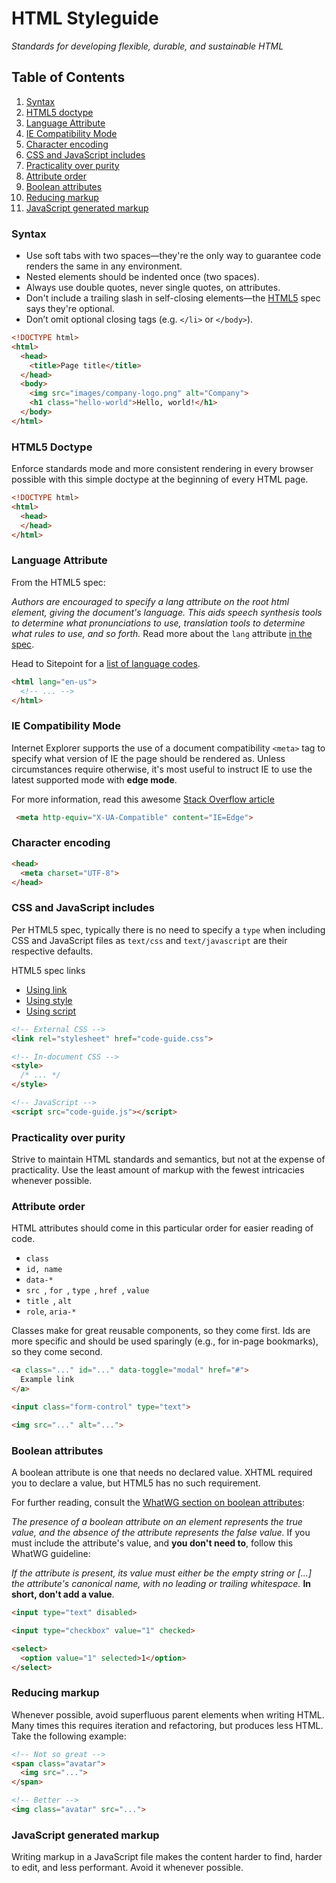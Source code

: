 # HTML Styleguide

*Standards for developing flexible, durable, and sustainable HTML* 

## Table of Contents

  1. [Syntax](#syntax)
  1. [HTML5 doctype](#html5-doctype)
  1. [Language Attribute](#language-attribute)
  1. [IE Compatibility Mode](#ie-compatibility-mode)
  1. [Character encoding](#character-encoding)
  1. [CSS and JavaScript includes](#css-and-javascript-includes)
  1. [Practicality over purity](#practicality-over-purity)
  1. [Attribute order](#attribute-order)
  1. [Boolean attributes](#boolean-attributes)
  1. [Reducing markup](#reducing-markup)
  1. [JavaScript generated markup](#javascript-generated-markup)


### Syntax

* Use soft tabs with two spaces—they're the only way to guarantee code renders the same in any environment.
* Nested elements should be indented once (two spaces).
* Always use double quotes, never single quotes, on attributes.
* Don't include a trailing slash in self-closing elements—the [HTML5](https://dev.w3.org/html5/spec-author-view/syntax.html#syntax-start-tag) spec says they're optional.
* Don’t omit optional closing tags (e.g. ```</li>``` or ```</body>```).

```html
<!DOCTYPE html>
<html>
  <head>
    <title>Page title</title>
  </head>
  <body>
    <img src="images/company-logo.png" alt="Company">
    <h1 class="hello-world">Hello, world!</h1>
  </body>
</html>
```
### HTML5 Doctype
Enforce standards mode and more consistent rendering in every browser possible with this simple doctype at the beginning of every HTML page.

```html
<!DOCTYPE html>
<html>
  <head>
  </head>
</html>
```
### Language Attribute
From the HTML5 spec:

*Authors are encouraged to specify a lang attribute on the root html element, giving the document's language. This aids speech synthesis tools to determine what pronunciations to use, translation tools to determine what rules to use, and so forth.*
Read more about the ```lang``` attribute [in the spec](http://w3c.github.io/html/semantics.html#the-html-element).

Head to Sitepoint for a [list of language codes](http://www.sitepoint.com/web-foundations/iso-2-letter-language-codes/).

```html
<html lang="en-us">
  <!-- ... -->
</html>
```

### IE Compatibility Mode
Internet Explorer supports the use of a document compatibility ```<meta>``` tag to specify what version of IE the page should be rendered as. Unless circumstances require otherwise, it's most useful to instruct IE to use the latest supported mode with **edge mode**.

For more information, read this awesome [Stack Overflow article](http://stackoverflow.com/questions/6771258/whats-the-difference-if-meta-http-equiv-x-ua-compatible-content-ie-edge-e)
```html
 <meta http-equiv="X-UA-Compatible" content="IE=Edge">
```

### Character encoding
```html
<head>
  <meta charset="UTF-8">
</head>
```

### CSS and JavaScript includes

Per HTML5 spec, typically there is no need to specify a ```type``` when including CSS and JavaScript files as ```text/css``` and ```text/javascript``` are their respective defaults.

HTML5 spec links
* [Using link](https://www.w3.org/TR/2011/WD-html5-20110525/semantics.html#the-link-element)
* [Using style](https://www.w3.org/TR/2011/WD-html5-20110525/semantics.html#the-style-element)
* [Using script](https://www.w3.org/TR/2011/WD-html5-20110525/scripting-1.html#the-script-element)

```html
<!-- External CSS -->
<link rel="stylesheet" href="code-guide.css">

<!-- In-document CSS -->
<style>
  /* ... */
</style>

<!-- JavaScript -->
<script src="code-guide.js"></script>
```
### Practicality over purity
Strive to maintain HTML standards and semantics, but not at the expense of practicality. Use the least amount of markup with the fewest intricacies whenever possible.

### Attribute order
HTML attributes should come in this particular order for easier reading of code.
* ```class ```
* ```id, name ```
* ```data-* ```
* ```src ```, ```for ```, ```type ```, ```href ```, ```value ```
* ```title ```, ```alt ```
* ```role```, ```aria-* ```

Classes make for great reusable components, so they come first. Ids are more specific and should be used sparingly (e.g., for in-page bookmarks), so they come second.

```html
<a class="..." id="..." data-toggle="modal" href="#">
  Example link
</a>

<input class="form-control" type="text">

<img src="..." alt="...">
```
### Boolean attributes
A boolean attribute is one that needs no declared value. XHTML required you to declare a value, but HTML5 has no such requirement.

For further reading, consult the [WhatWG section on boolean attributes](https://html.spec.whatwg.org/multipage/infrastructure.html#boolean-attributes):

*The presence of a boolean attribute on an element represents the true value, and the absence of the attribute represents the false value.*
If you must include the attribute's value, and **you don't need to**, follow this WhatWG guideline:

*If the attribute is present, its value must either be the empty string or [...] the attribute's canonical name, with no leading or trailing whitespace.*
**In short, don't add a value**.

```html
<input type="text" disabled>

<input type="checkbox" value="1" checked>

<select>
  <option value="1" selected>1</option>
</select>
```
### Reducing markup
Whenever possible, avoid superfluous parent elements when writing HTML. Many times this requires iteration and refactoring, but produces less HTML. Take the following example:

```html
<!-- Not so great -->
<span class="avatar">
  <img src="...">
</span>

<!-- Better -->
<img class="avatar" src="...">
```

### JavaScript generated markup
Writing markup in a JavaScript file makes the content harder to find, harder to edit, and less performant. Avoid it whenever possible.
